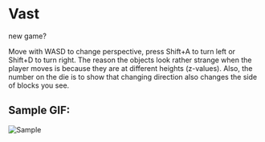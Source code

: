 # Vast
new game?

Move with WASD to change perspective, press Shift+A to turn left or Shift+D to turn right. The reason the objects look rather strange when
the player moves is because they are at different heights (z-values). Also, the number on the die is to show that changing direction
also changes the side of blocks you see.

## Sample GIF:
![Sample](Vast1.gif)